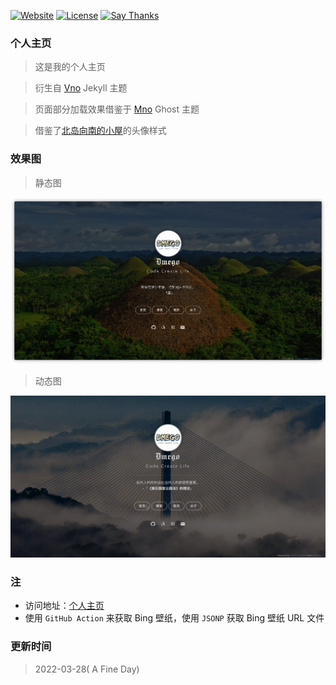 [![Website](https://img.shields.io/website-up-down-green-red/http/i.dmego.cn.svg)](https://gitee.com/dishitiangege/personal-blog)
[![License](https://img.shields.io/github/license/dmego/home.github.io.svg)](/LICENSE)
[![Say Thanks](https://img.shields.io/badge/Say-Thanks!-1EAEDB.svg)](https://saythanks.io/to/dmego)

### 个人主页

>这是我的个人主页

>衍生自 [Vno](https://github.com/onevcat/vno-jekyll) Jekyll 主题

>页面部分加载效果借鉴于 [Mno](https://github.com/mcc108/mno) Ghost 主题

>借鉴了[北岛向南的小屋](https://javef.github.io/)的头像样式

### 效果图

>静态图

![主页JPG](./assets/img/home.jpg)

>动态图

![主页GIF](./assets/img/home.gif)

### 注

- 访问地址：[个人主页](https://gitee.com/dishitiangege/personal-blog)
- 使用 `GitHub Action` 来获取 Bing 壁纸，使用 `JSONP` 获取 Bing 壁纸 URL 文件


### 更新时间

>2022-03-28( A Fine Day)
